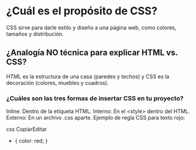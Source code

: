 # ¿Cuál es el propósito de CSS?

CSS sirve para darle estilo y diseño a una página web, como colores, tamaños y distribución.

## ¿Analogía NO técnica para explicar HTML vs. CSS?

HTML es la estructura de una casa (paredes y techos) y CSS es la decoración (colores, muebles y cuadros).

### ¿Cuáles son las tres formas de insertar CSS en tu proyecto?

Inline: Dentro de la etiqueta HTML.
Interno: En el &lt;style&gt; dentro del HTML.
Externo: En un archivo .css aparte.
Ejemplo de regla CSS para texto rojo:

css
CopiarEditar

* { color: red; }

